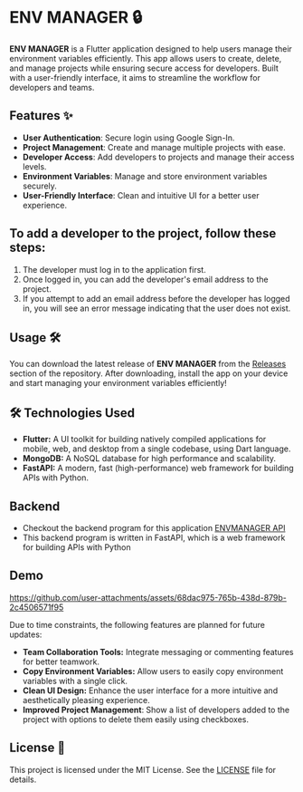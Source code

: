 # ENV MANAGER 🔒

**ENV MANAGER** is a Flutter application designed to help users manage their environment variables efficiently. This app allows users to create, delete, and manage projects while ensuring secure access for developers. Built with a user-friendly interface, it aims to streamline the workflow for developers and teams.


## Features ✨

- **User Authentication**: Secure login using Google Sign-In.
- **Project Management**: Create and manage multiple projects with ease.
- **Developer Access**: Add developers to projects and manage their access levels.
- **Environment Variables**: Manage and store environment variables securely.
- **User-Friendly Interface**: Clean and intuitive UI for a better user experience.

## To add a developer to the project, follow these steps:

1. The developer must log in to the application first.
2. Once logged in, you can add the developer's email address to the project.
3. If you attempt to add an email address before the developer has logged in, you will see an error message indicating that the user does not exist.

## Usage 🛠️

You can download the latest release of **ENV MANAGER** from the [Releases](https://github.com/harsshhan/Env-Manager/releases) section of the repository. After downloading, install the app on your device and start managing your environment variables efficiently!


## 🛠️ Technologies Used

- **Flutter:** A UI toolkit for building natively compiled applications for mobile, web, and desktop from a single codebase, using Dart language.
- **MongoDB:** A NoSQL database for high performance and scalability.
- **FastAPI:** A modern, fast (high-performance) web framework for building APIs with Python.

## Backend
- Checkout the backend program for this application [ENVMANAGER API](https://github.com/harsshhan/ENVMANAGER_API)
- This backend program is written in FastAPI, which is a web framework for building APIs with Python

## Demo

https://github.com/user-attachments/assets/68dac975-765b-438d-879b-2c4506571f95



Due to time constraints, the following features are planned for future updates:
- **Team Collaboration Tools:** Integrate messaging or commenting features for better teamwork.
- **Copy Environment Variables:** Allow users to easily copy environment variables with a single click.
- **Clean UI Design:** Enhance the user interface for a more intuitive and aesthetically pleasing experience.
- **Improved Project Management**: Show a list of developers added to the project with options to delete them easily using checkboxes.


## License 📄

This project is licensed under the MIT License. See the [LICENSE](LICENSE) file for details.

